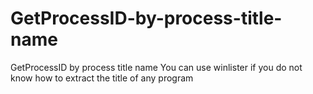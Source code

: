 # GetProcessID-by-process-title-name

GetProcessID by process title name
You can use winlister if you do not know how to extract the title of any program
